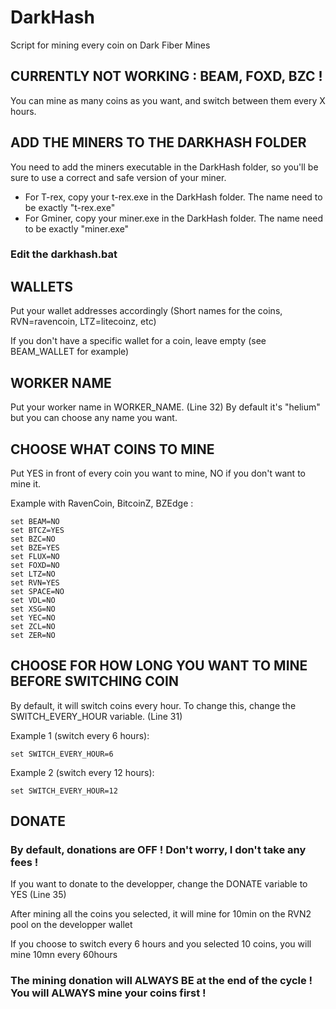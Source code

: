 # DarkHash
Script for mining every coin on Dark Fiber Mines

## CURRENTLY NOT WORKING : BEAM, FOXD, BZC !

You can mine as many coins as you want, and switch between them every X hours.

## ADD THE MINERS TO THE DARKHASH FOLDER
You need to add the miners executable in the DarkHash folder, so you'll be sure to use a correct and safe version of your miner.
 - For T-rex, copy your t-rex.exe in the DarkHash folder. The name need to be exactly "t-rex.exe"
- For Gminer, copy your miner.exe in the DarkHash folder. The name need to be exactly "miner.exe"

### Edit the darkhash.bat

## WALLETS 
Put your wallet addresses accordingly (Short names for the coins, RVN=ravencoin, LTZ=litecoinz, etc)

If you don't have a specific wallet for a coin, leave empty (see BEAM_WALLET for example)


## WORKER NAME 
Put your worker name in WORKER_NAME. (Line 32)
By default it's "helium" but you can choose any name you want.


## CHOOSE WHAT COINS TO MINE
Put YES in front of every coin you want to mine, NO if you don't want to mine it.

Example with RavenCoin, BitcoinZ, BZEdge :
	
	set BEAM=NO
	set BTCZ=YES
	set BZC=NO
	set BZE=YES
	set FLUX=NO
	set FOXD=NO
	set LTZ=NO
	set RVN=YES
	set SPACE=NO
	set VDL=NO
	set XSG=NO
	set YEC=NO
	set ZCL=NO
	set ZER=NO


## CHOOSE FOR HOW LONG YOU WANT TO MINE BEFORE SWITCHING COIN

By default, it will switch coins every hour.
To change this, change the SWITCH_EVERY_HOUR variable. (Line 31)

Example 1 (switch every 6 hours):
	
	set SWITCH_EVERY_HOUR=6
	
Example 2 (switch every 12 hours):

	set SWITCH_EVERY_HOUR=12


## DONATE
### By default, donations are OFF ! Don't worry, I don't take any fees !
If you want to donate to the developper, change the DONATE variable to YES (Line 35)

After mining all the coins you selected, it will mine for 10min on the RVN2 pool on the developper wallet

If you choose to switch every 6 hours and you selected 10 coins, you will mine 10mn every 60hours
### The mining donation will ALWAYS BE at the end of the cycle ! You will ALWAYS mine your coins first !
